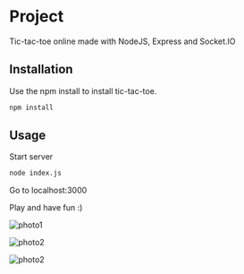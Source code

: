 # Project

Tic-tac-toe online made with NodeJS, Express and Socket.IO

## Installation

Use the npm install to install tic-tac-toe.

```bash
npm install
```

## Usage
Start server 
```bash
node index.js
```
Go to localhost:3000

Play and have fun :)

![photo1](https://i.imgur.com/xPlTQ5b.png)

![photo2](https://i.imgur.com/fdMVh0P.png)

![photo2](https://i.imgur.com/Wt8K8lb.png)




